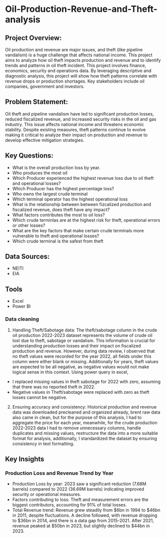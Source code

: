# Oil-Production-Revenue-and-Theft-analysis

## Project Overview:
Oil production and revenue are major issues, and theft (like pipeline vandalism) is a huge challenge that affects national income. 
This project aims to analyze how oil theft impacts production and revenue and to identify trends and patterns in oil theft incident.
This project involves finance, economics, security and operations data.
By leveraging descriptive and diagnostic analysis, this project will show how theft patterns correlate with revenue drops or production shortages.
Key stakeholders include oil companies, government and investors.

## Problem Statement:
Oil theft and pipeline vandalism have led to significant production losses, reduced fiscalized revenue, and increased security risks in the oil and gas industry. This issue affects national income and threatens economic stability. Despite existing measures, theft patterns continue to evolve making it critical to analyze their impact on production and revenue to develop effective mitigation strategies.

## Key Questions:
- What is the overall production loss by year.
- Who produces the most oil
- Which Producer experienced the highest revenue loss due to oil theft and operational losses?
- Which Producer has the highest percentage loss?
- Who owns the largest crude terminal
- Which terminal operator has the highest operational loss
- What is the relationship between between fizcalized production and fiscalized revenue, does theft have any impact?
- What factors contributes the most to oil loss?
- Which crude terminlas are at the highest risk for theft, operational errors or other losses?
- What are the key factors that make certain crude terminals more vulnerable to theft and operational losses?
- Which crude terminal is the safest from theft
  
## Data Sources:
-	NEITI
-	EIA

## Tools
- Excel
- Power BI

### Data cleaning
1.	Handling Theft/Sabotage data:
The theft/sabotage column in the crude oil production 2022-2023 dataset represents the volume of crude oil lost due to theft, sabotage or vandalism. This information is crucial for understanding production losses and their impact on fiscalized production and revenue. However, during data review, I observed that no theft values were recorded for the year 2022, all fields under this column were either blank or missing. Additionally for years, theft values are expected to be all negative, as negative values would not make logical sense in this context. Using power query in excel,
-	I replaced missing values in theft sabotage for 2022 with zero, assuming that there was no reported theft in 2022.
-	Negative values in Theft/sabotage were replaced with zero as theft losses cannot be negative.
2.	Ensuring accuracy and consistency:
Historical production and revenue data was downloaded precleaned and organized already, brent raw data also came in clean, but for the purpose of this analysis, I had to aggregate the price for each year, meanwhile, for the crude production 2022-2023 data I had to remove unnecessary columns, handle duplicates and missing values, restructure the data into a more suitable format for analysis, additionally, I standardized the dataset by ensuring consistency in text formatting. 


## Key Insights
### Production Loss and Revenue Trend by Year
- Production Loss by year: 2023 saw a significant reduction (7.68M barrels) compared to 2022 (36.69M barrels) indicating improved security or operational measures.
- Factors contributing to loss: Theft and measurement errors are the biggest contributors, accounting for 91% of total losses.
- Total Revenue trend: Revenue grew steadily from $6bn in 1994 to $46bn in 2011, despite fluctuations. A decline followed, with revenue dropping to $36bn in 2014, and there is a data gap from 2015-2021. After 2021, revenue peaked at $50bn in 2023, but slightly declined to $44bn in 2023.


